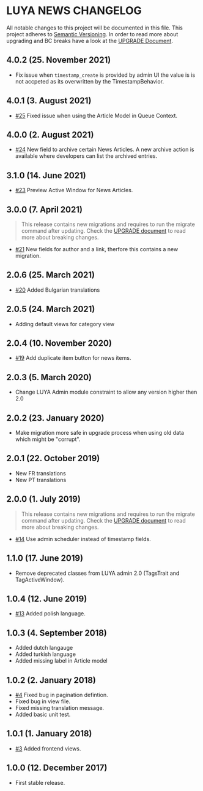 # LUYA NEWS CHANGELOG

All notable changes to this project will be documented in this file. This project adheres to [Semantic Versioning](http://semver.org/).
In order to read more about upgrading and BC breaks have a look at the [UPGRADE Document](UPGRADE.md).

## 4.0.2 (25. November 2021)

+ Fix issue when `timestamp_create` is provided by admin UI the value is is not accpeted as its overwritten by the TimestampBehavior.

## 4.0.1 (3. August 2021)

+ [#25](https://github.com/luyadev/luya-module-news/pull/25) Fixed issue when using the Article Model in Queue Context.

## 4.0.0 (2. August 2021)

+ [#24](https://github.com/luyadev/luya-module-news/pull/24) New field to archive certain News Articles. A new archive action is available where developers can list the archived entries.

## 3.1.0 (14. June 2021)

+ [#23](https://github.com/luyadev/luya-module-news/pull/23) Preview Active Window for News Articles.

## 3.0.0 (7. April 2021)

> This release contains new migrations and requires to run the migrate command after updating. Check the [UPGRADE document](UPGRADE.md) to read more about breaking changes.

+ [#21](https://github.com/luyadev/luya-module-news/issues/21) New fields for author and a link, therfore this contains a new migration.

## 2.0.6 (25. March 2021)

+ [#20](https://github.com/luyadev/luya-module-news/pull/20) Added Bulgarian translations

## 2.0.5 (24. March 2021)

+ Adding default views for category view

## 2.0.4 (10. November 2020)

+ [#19](https://github.com/luyadev/luya-module-news/issues/19) Add duplicate item button for news items.

## 2.0.3 (5. March 2020)

+ Change LUYA Admin module constraint to allow any version higher then 2.0

## 2.0.2 (23. January 2020)

+ Make migration more safe in upgrade process when using old data which might be "corrupt".

## 2.0.1 (22. October 2019)

+ New FR translations
+ New PT translations

## 2.0.0 (1. July 2019)

> This release contains new migrations and requires to run the migrate command after updating. Check the [UPGRADE document](UPGRADE.md) to read more about breaking changes.

+ [#14](https://github.com/luyadev/luya-module-news/pull/14) Use admin scheduler instead of timestamp fields.

## 1.1.0 (17. June 2019)

+ Remove deprecated classes from LUYA admin 2.0 (TagsTrait and TagActiveWindow).

## 1.0.4 (12. June 2019)

+ [#13](https://github.com/luyadev/luya-module-news/pull/13) Added polish language.

## 1.0.3 (4. September 2018)

+ Added dutch langauge
+ Added turkish language
+ Added missing label in Article model

## 1.0.2 (2. January 2018)

+ [#4](https://github.com/luyadev/luya-module-news/issues/4) Fixed bug in pagination defintion.
+ Fixed bug in view file.
+ Fixed missing translation message.
+ Added basic unit test.

## 1.0.1 (1. January 2018)

+ [#3](https://github.com/luyadev/luya-module-news/issues/3) Added frontend views.

## 1.0.0 (12. December 2017)

+ First stable release.
